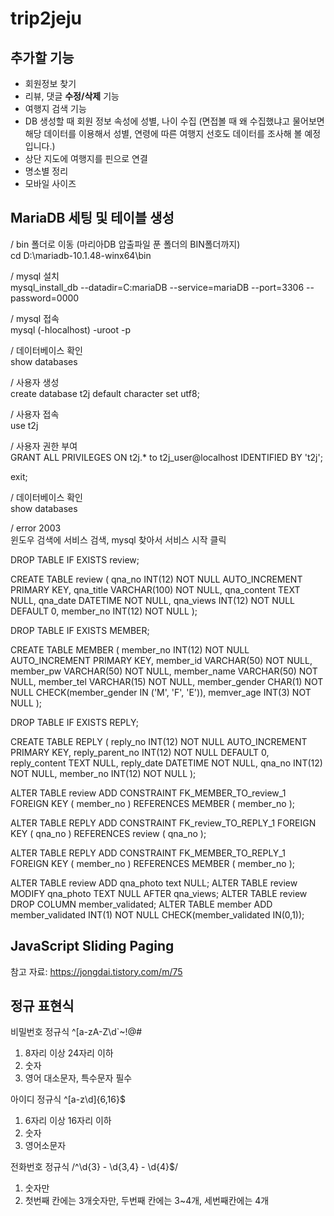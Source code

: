 # trip2jeju
## 추가할 기능   
- 회원정보 찾기
- 리뷰, 댓글 **수정/삭제** 기능
- 여행지 검색 기능
- DB 생성할 때 회원 정보 속성에 성별, 나이 수집 (면접볼 때 왜 수집했냐고 물어보면 해당 데이터를 이용해서 성별, 연령에 따른 여행지 선호도 데이터를 조사해 볼 예정입니다.)
- 상단 지도에 여행지를 핀으로 연결
- 명소별 정리  
- 모바일 사이즈

## MariaDB 세팅 및 테이블 생성
/ bin 폴더로 이동 (마리아DB 압출파일 푼 폴더의 BIN폴더까지)   
cd D:\mariadb-10.1.48-winx64\bin 

/ mysql 설치   
mysql_install_db --datadir=C:mariaDB --service=mariaDB --port=3306 --password=0000

/ mysql 접속   
mysql (-hlocalhost) -uroot -p

/ 데이터베이스 확인   
show databases

/ 사용자 생성   
create database t2j default character set utf8;

/ 사용자 접속   
use t2j

/ 사용자 권한 부여   
GRANT ALL PRIVILEGES ON t2j.* to t2j_user@localhost IDENTIFIED BY 't2j';

exit;

/ 데이터베이스 확인   
show databases

/ error 2003   
윈도우 검색에 서비스 검색, mysql 찾아서 서비스 시작 클릭


DROP TABLE IF EXISTS review;

CREATE TABLE review (
	qna_no	INT(12)	NOT NULL AUTO_INCREMENT PRIMARY KEY,
	qna_title	VARCHAR(100)	NOT NULL,
	qna_content	TEXT	NULL,
	qna_date	DATETIME	NOT NULL,
	qna_views	INT(12)	NOT NULL	DEFAULT 0,
	member_no	INT(12)	NOT NULL
);

DROP TABLE IF EXISTS MEMBER;

CREATE TABLE MEMBER (
	member_no	INT(12)  NOT NULL AUTO_INCREMENT PRIMARY KEY,
	member_id	VARCHAR(50)	NOT NULL,
	member_pw	VARCHAR(50)	NOT NULL,
	member_name	VARCHAR(50)	NOT NULL,
	member_tel	VARCHAR(15)	NOT NULL,
	member_gender	CHAR(1)	NOT NULL CHECK(member_gender IN ('M', 'F', 'E')),
	memver_age	INT(3)	NOT NULL
);

DROP TABLE IF EXISTS REPLY;

CREATE TABLE REPLY (
	reply_no	INT(12) NOT NULL AUTO_INCREMENT PRIMARY KEY,
	reply_parent_no	INT(12)	NOT NULL	DEFAULT 0,
	reply_content	TEXT	NULL,
	reply_date	DATETIME	NOT NULL,
	qna_no	INT(12)	NOT NULL,
	member_no	INT(12)	NOT NULL
);

ALTER TABLE review ADD CONSTRAINT FK_MEMBER_TO_review_1 FOREIGN KEY (
	member_no
)
REFERENCES MEMBER (
	member_no
);

ALTER TABLE REPLY ADD CONSTRAINT FK_review_TO_REPLY_1 FOREIGN KEY (
	qna_no
)
REFERENCES review (
	qna_no
);

ALTER TABLE REPLY ADD CONSTRAINT FK_MEMBER_TO_REPLY_1 FOREIGN KEY (
	member_no
)
REFERENCES MEMBER (
	member_no
);

ALTER TABLE review ADD qna_photo text NULL;
ALTER TABLE review MODIFY qna_photo TEXT NULL AFTER qna_views;
ALTER TABLE review DROP COLUMN member_validated;
ALTER TABLE member ADD member_validated INT(1) NOT NULL CHECK(member_validated IN(0,1));

## JavaScript Sliding Paging
참고 자료: https://jongdai.tistory.com/m/75

## 정규 표현식
비밀번호 정규식
^[a-zA-Z\\d`~!@#$%^&*()-_=+]{8,24}$
1. 8자리 이상 24자리 이하
2. 숫자
3. 영어 대소문자, 특수문자 필수



아이디 정규식
^[a-z\\d]{6,16}$
1. 6자리 이상 16자리 이하
2. 숫자
3. 영어소문자


전화번호 정규식
/^\d{3} - \d{3,4} - \d{4}$/
1. 숫자만
2. 첫번째 칸에는 3개숫자만, 두번째 칸에는 3~4개, 세번째칸에는 4개